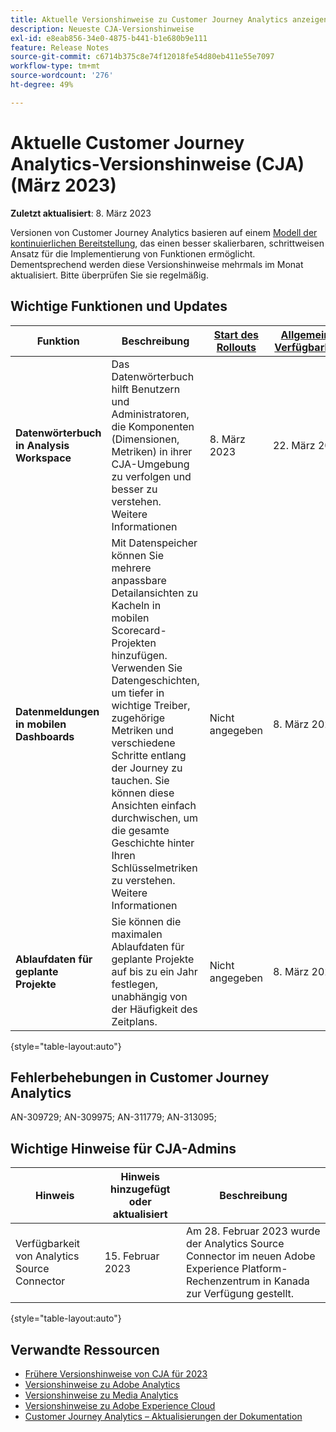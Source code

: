```yaml
---
title: Aktuelle Versionshinweise zu Customer Journey Analytics anzeigen
description: Neueste CJA-Versionshinweise
exl-id: e8eab856-34e0-4875-b441-b1e680b9e111
feature: Release Notes
source-git-commit: c6714b375c8e74f12018fe54d80eb411e55e7097
workflow-type: tm+mt
source-wordcount: '276'
ht-degree: 49%

---
```


# Aktuelle Customer Journey Analytics-Versionshinweise (CJA) (März 2023)

**Zuletzt aktualisiert**: 8. März 2023

Versionen von Customer Journey Analytics basieren auf einem [Modell der kontinuierlichen Bereitstellung](releases.md), das einen besser skalierbaren, schrittweisen Ansatz für die Implementierung von Funktionen ermöglicht. Dementsprechend werden diese Versionshinweise mehrmals im Monat aktualisiert. Bitte überprüfen Sie sie regelmäßig.

## Wichtige Funktionen und Updates

| Funktion | Beschreibung | [Start des Rollouts](/help/release-notes/releases.md) | [Allgemeine Verfügbarkeit](/help/release-notes/releases.md) |
| ----------- | ---------- | ----- | --- |
| **Datenwörterbuch in Analysis Workspace** | Das Datenwörterbuch hilft Benutzern und Administratoren, die Komponenten (Dimensionen, Metriken) in ihrer CJA-Umgebung zu verfolgen und besser zu verstehen. Weitere Informationen | 8. März 2023 | 22. März 2023 |
| **Datenmeldungen in mobilen Dashboards** | Mit Datenspeicher können Sie mehrere anpassbare Detailansichten zu Kacheln in mobilen Scorecard-Projekten hinzufügen. Verwenden Sie Datengeschichten, um tiefer in wichtige Treiber, zugehörige Metriken und verschiedene Schritte entlang der Journey zu tauchen. Sie können diese Ansichten einfach durchwischen, um die gesamte Geschichte hinter Ihren Schlüsselmetriken zu verstehen. Weitere Informationen | Nicht angegeben | 8. März 2023 |
| **Ablaufdaten für geplante Projekte** | Sie können die maximalen Ablaufdaten für geplante Projekte auf bis zu ein Jahr festlegen, unabhängig von der Häufigkeit des Zeitplans. | Nicht angegeben | 8. März 2023 |

{style="table-layout:auto"}

## Fehlerbehebungen in Customer Journey Analytics

AN-309729; AN-309975; AN-311779; AN-313095;

## Wichtige Hinweise für CJA-Admins

| Hinweis | Hinweis hinzugefügt oder aktualisiert | Beschreibung |
| --- | --- | --- |
| Verfügbarkeit von Analytics Source Connector | 15. Februar 2023 | Am 28. Februar 2023 wurde der Analytics Source Connector im neuen Adobe Experience Platform-Rechenzentrum in Kanada zur Verfügung gestellt. |

{style="table-layout:auto"}

## Verwandte Ressourcen

* [Frühere Versionshinweise von CJA für 2023](/help/release-notes/2023.md)
* [Versionshinweise zu Adobe Analytics](https://experienceleague.adobe.com/docs/analytics/release-notes/latest.html?lang=de)
* [Versionshinweise zu Media Analytics](https://experienceleague.adobe.com/docs/media-analytics/using/additional-resources/release-notes.html?lang=de)
* [Versionshinweise zu Adobe Experience Cloud](https://experienceleague.adobe.com/docs/release-notes/experience-cloud/current.html?lang=de)
* [Customer Journey Analytics – Aktualisierungen der Dokumentation](/help/release-notes/doc-changes.md)
